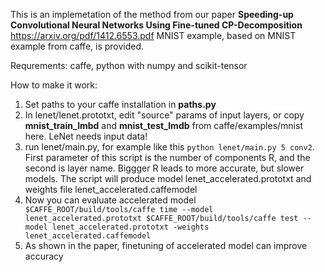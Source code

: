 This is an implemetation of the method from our paper **Speeding-up Convolutional Neural Networks Using Fine-tuned CP-Decomposition**
https://arxiv.org/pdf/1412.6553.pdf
MNIST example, based on MNIST example from caffe, is provided.

Requrements: caffe, python with numpy and scikit-tensor

How to make it work:

1. Set paths to your caffe installation in **paths.py**
2. In lenet/lenet.prototxt, edit "source" params of input layers, or copy **mnist_train_lmbd** and **mnist_test_lmdb** from caffe/examples/mnist here. LeNet needs input data!
3. run lenet/main.py, for example like this `python lenet/main.py 5 conv2`. First parameter of this script is the number of components R, and the second is layer name. Biggger R leads to more accurate, but slower models. The script will produce model lenet_accelerated.prototxt and weights file lenet_accelerated.caffemodel
4. Now you can evaluate accelerated model ```
$CAFFE_ROOT/build/tools/caffe time --model lenet_accelerated.prototxt
$CAFFE_ROOT/build/tools/caffe test --model lenet_accelerated.prototxt -weights lenet_accelerated.caffemodel```
5. As shown in the paper, finetuning of accelerated model can improve accuracy

